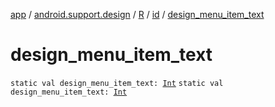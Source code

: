 [app](../../../index.md) / [android.support.design](../../index.md) / [R](../index.md) / [id](index.md) / [design_menu_item_text](.)

# design_menu_item_text

`static val design_menu_item_text: `[`Int`](https://kotlinlang.org/api/latest/jvm/stdlib/kotlin/-int/index.html)
`static val design_menu_item_text: `[`Int`](https://kotlinlang.org/api/latest/jvm/stdlib/kotlin/-int/index.html)